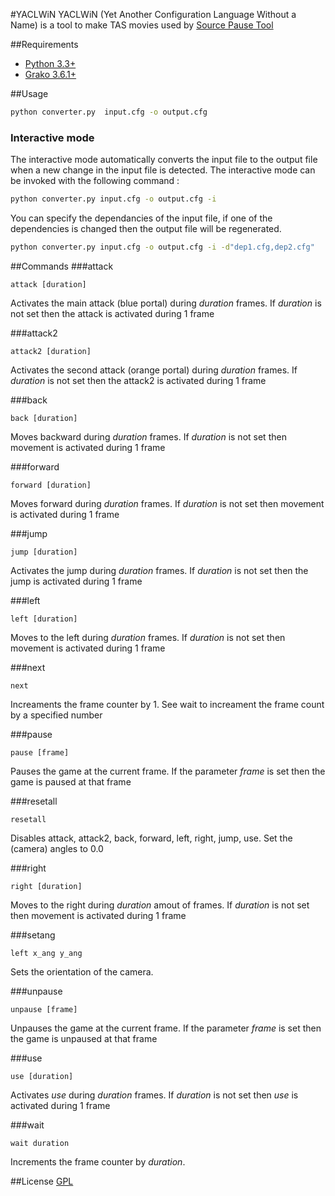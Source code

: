 #YACLWiN
YACLWiN (Yet Another Configuration Language Without a Name) is a tool to make TAS movies used by [Source Pause Tool](http://wiki.sourceruns.org/wiki/Source_Pause_Tool)

##Requirements
* [Python 3.3+](https://www.python.org/downloads/)
* [Grako 3.6.1+](https://pypi.python.org/pypi/grako/3.6.1)

##Usage
```sh
python converter.py  input.cfg -o output.cfg
```
### Interactive mode
The interactive mode automatically converts the input file to the output file when a new change in the input file is detected.
The interactive mode can be invoked with the following command :
```sh
python converter.py input.cfg -o output.cfg -i
```
You can specify the dependancies of the input file, if one of the dependencies is changed then the output file will be regenerated.
```sh
python converter.py input.cfg -o output.cfg -i -d"dep1.cfg,dep2.cfg"
```

##Commands
###attack
```
attack [duration]
```
Activates the main attack (blue portal) during _duration_ frames. If _duration_ is not set then the attack is activated during 1 frame

###attack2
```
attack2 [duration]
```
Activates the second attack (orange portal) during _duration_ frames. If _duration_ is not set then the attack2 is activated during 1 frame

###back
```
back [duration]
```
Moves backward during _duration_ frames. If _duration_ is not set then movement is activated during 1 frame

###forward
```
forward [duration]
```
Moves forward during _duration_ frames. If _duration_ is not set then movement is activated during 1 frame

###jump
```
jump [duration]
```
Activates the jump during _duration_ frames. If _duration_ is not set then the jump is activated during 1 frame

###left
```
left [duration]
```
Moves to the left during _duration_ frames. If _duration_ is not set then movement is activated during 1 frame

###next
```
next
```
Increaments the frame counter by 1. See wait to increament the frame count by a specified number

###pause
```
pause [frame]
```
Pauses the game at the current frame. If the parameter _frame_ is set then the game is paused at that frame

###resetall
```
resetall
```
Disables attack, attack2, back, forward, left, right, jump, use. Set the (camera) angles to 0.0

###right
```
right [duration]
```
Moves to the right during _duration_ amout of frames. If _duration_ is not set then movement is activated during 1 frame

###setang
```
left x_ang y_ang
```
Sets the orientation of the camera.

###unpause
```
unpause [frame]
```
Unpauses the game at the current frame. If the parameter _frame_ is set then the game is unpaused at that frame

###use
```
use [duration]
```
Activates _use_ during _duration_ frames. If _duration_ is not set then _use_ is activated during 1 frame

###wait
```
wait duration
```
Increments the frame counter by _duration_.

##License
[GPL](http://www.gnu.org/licenses/gpl.txt)